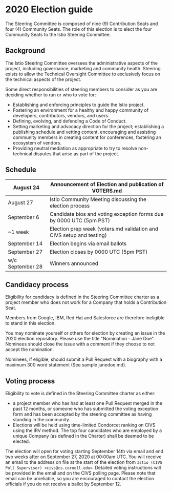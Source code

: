 # 2020 Election guide

The Steering Committee is composed of nine (9) Contribution Seats and four (4) Community Seats. The role of this election is to elect the four Community Seats to the Istio Steering Committee.

## Background

The Istio Steering Committee oversees the administrative aspects of the project, including governance, marketing and community health. Steering exists to allow the Technical Oversight Committee to exclusively focus on the technical aspects of the project.

Some direct responsibilities of steering members to consider as you are deciding whether to run or who to vote for:

- Establishing and enforcing principles to guide the Istio project.
- Fostering an environment for a healthy and happy community of developers, contributors, vendors, and users.
- Defining, evolving, and defending a Code of Conduct.
- Setting marketing and advocacy direction for the project; establishing a publishing schedule and vetting content, encouraging and assisting community members in creating content for conferences, fostering an ecosystem of vendors.
- Providing neutral mediation as appropriate to try to resolve non-technical disputes that arise as part of the project.

## Schedule


| August 24 | Announcement of Election and publication of VOTERS.md |
|-----|-----|
| August 27 | Istio Community Meeting discussing the election process |
| September 6 | Candidate bios and voting exception forms due by 0000 UTC (5pm PST)
| ~1 week | Election prep week (voters.md validation and CIVS setup and testing) | 
| September 14 | Election begins via email ballots
| September 27 | Election closes by 0000 UTC (5pm PST) | 
| w/c September 28 | Winners announced

## Candidacy process

Eligibility for candidacy is defined in the Steering Committee charter as a project member who does not work for a Company that holds a Contribution Seat.

Members from Google, IBM, Red Hat and Salesforce are therefore ineligible to stand in this election.

You may nominate yourself or others for election by creating an issue in the 2020 election repository.  Please use the title "Nomination - Jane Doe".  Nominees should close the issue with a comment if they choose to not accept the nomination. 

Nominees, if eligible, should submit a Pull Request with a biography with a maximum 300 word statement (See sample janedoe.md).

## Voting process

Eligibility to vote is defined in the Steering Committee charter as either:
- a project member who has had at least one Pull Request merged in the past 12 months, or
someone who has submitted the voting exception form and has been accepted by the steering committee as having standing in the community.
- Elections will be held using time-limited Condorcet ranking on CIVS using the IRV method. 
The top four candidates who are employed by a unique Company (as defined in the Charter) shall be deemed to be elected.

The election will open for voting starting September 14th via email and end two weeks after on September 27, 2020 at 00:00am UTC. You will receive an email to the address on file at the start of the election from `Istio (CIVS Poll Supervisor) <civs@cs.cornell.edu>`. Detailed voting instructions will be provided in the email and on the CIVS polling page. Please note that email can be unreliable, so you are encouraged to contact the election officials if you do not receive a ballot by September 12.
